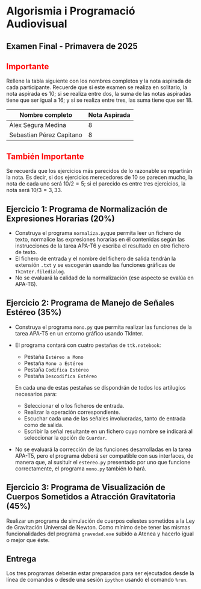 Algorismia i Programació Audiovisual
====================================

Examen Final - Primavera de 2025
--------------------------------

<span style="color:red">Importante</span>
-----------------------------------------

Rellene la tabla siguiente con los nombres completos y la nota aspirada de cada participante. Recuerde que
si este examen se realiza en solitario, la nota aspirada es 10; si se realiza entre dos, la suma de las
notas aspiradas tiene que ser igual a 16; y si se realiza entre tres, las suma tiene que ser 18.

| Nombre completo              | Nota Aspirada |
| ---------------------------- | ------------- |
| Àlex Segura Medina           | 8             |
| Sebastian Pérez Capitano     | 8             |

<span style="color:red">También Importante</span>
-------------------------------------------------

Se recuerda que los ejercicios más parecidos de lo razonable se repartirán la nota. Es decir, si dos ejercicios
merecedores de 10 se parecen mucho, la nota de cada uno será $10/2 = 5$; si
el parecido es entre tres ejercicios, la nota será $10/3=3,33$.

Ejercicio 1: Programa de Normalización de Expresiones Horarias (20%)
----------------------------------------------------------------------

- Construya el programa `normaliza.py`que permita leer un fichero de texto, normalice
  las expresiones horarias en él contenidas según las instrucciones de la tarea APA-T6
  y escriba el resultado en otro fichero de texto.
- El fichero de entrada y el nombre del fichero de salida tendrán la extensión `.txt` y
  se escogerán usando las funciones gráficas de `TkInter.filedialog`.
- No se evaluará la calidad de la normalización (ese aspecto se evalúa en APA-T6).

Ejercicio 2: Programa de Manejo de Señales Estéreo (35%)
--------------------------------------------------------

- Construya el programa `mono.py` que permita realizar las funciones de la tarea
  APA-T5 en un entorno gráfico usando TkInter.
- El programa contará con cuatro pestañas de `ttk.notebook`:

  - Pestaña `Estéreo a Mono`
  - Pestaña `Mono a Estéreo`
  - Pestaña `Codifica Estéreo`
  - Pestaña `Descodifica Estéreo`

  En cada una de estas pestañas se dispondrán de todos los artilugios necesarios para:
  
  - Seleccionar el o los ficheros de entrada.
  - Realizar la operación correspondiente.
  - Escuchar cada una de las señales involucradas, tanto de entrada como de salida.
  - Escribir la señal resultante en un fichero cuyo nombre se indicará al seleccionar la opción de `Guardar`.

- No se evaluará la corrección de las funciones desarrolladas en la tarea APA-T5, pero el programa deberá
  ser compatible con sus interfaces, de manera que, al susituir el
  `estereo.py` presentado por uno que funcione correctamente, el programa `mono.py` también lo hará.

Ejercicio 3: Programa de Visualización de Cuerpos Sometidos a Atracción Gravitatoria (45%)
---------------------------------------------------------------------------------------------

Realizar un programa de simulación de cuerpos celestes sometidos a la Ley de Gravitación Universal
de Newton. Como mínimo debe tener las mismas funcionalidades del programa `gravedad.exe` subido a Atenea
y hacerlo igual o mejor que éste.

Entrega
-------

Los tres programas deberán estar preparados para ser ejecutados desde la línea de comandos o desde
una sesión `ipython` usando el comando `%run`.
